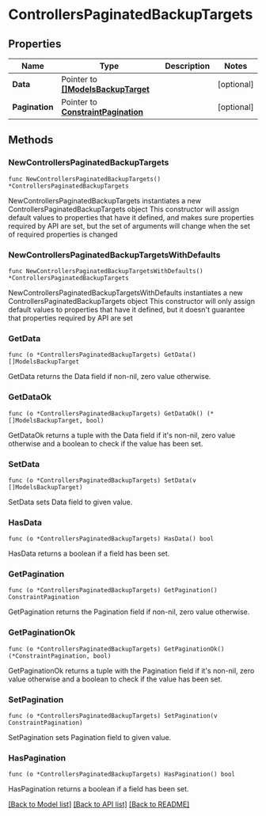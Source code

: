 # ControllersPaginatedBackupTargets

## Properties

Name | Type | Description | Notes
------------ | ------------- | ------------- | -------------
**Data** | Pointer to [**[]ModelsBackupTarget**](ModelsBackupTarget.md) |  | [optional] 
**Pagination** | Pointer to [**ConstraintPagination**](ConstraintPagination.md) |  | [optional] 

## Methods

### NewControllersPaginatedBackupTargets

`func NewControllersPaginatedBackupTargets() *ControllersPaginatedBackupTargets`

NewControllersPaginatedBackupTargets instantiates a new ControllersPaginatedBackupTargets object
This constructor will assign default values to properties that have it defined,
and makes sure properties required by API are set, but the set of arguments
will change when the set of required properties is changed

### NewControllersPaginatedBackupTargetsWithDefaults

`func NewControllersPaginatedBackupTargetsWithDefaults() *ControllersPaginatedBackupTargets`

NewControllersPaginatedBackupTargetsWithDefaults instantiates a new ControllersPaginatedBackupTargets object
This constructor will only assign default values to properties that have it defined,
but it doesn't guarantee that properties required by API are set

### GetData

`func (o *ControllersPaginatedBackupTargets) GetData() []ModelsBackupTarget`

GetData returns the Data field if non-nil, zero value otherwise.

### GetDataOk

`func (o *ControllersPaginatedBackupTargets) GetDataOk() (*[]ModelsBackupTarget, bool)`

GetDataOk returns a tuple with the Data field if it's non-nil, zero value otherwise
and a boolean to check if the value has been set.

### SetData

`func (o *ControllersPaginatedBackupTargets) SetData(v []ModelsBackupTarget)`

SetData sets Data field to given value.

### HasData

`func (o *ControllersPaginatedBackupTargets) HasData() bool`

HasData returns a boolean if a field has been set.

### GetPagination

`func (o *ControllersPaginatedBackupTargets) GetPagination() ConstraintPagination`

GetPagination returns the Pagination field if non-nil, zero value otherwise.

### GetPaginationOk

`func (o *ControllersPaginatedBackupTargets) GetPaginationOk() (*ConstraintPagination, bool)`

GetPaginationOk returns a tuple with the Pagination field if it's non-nil, zero value otherwise
and a boolean to check if the value has been set.

### SetPagination

`func (o *ControllersPaginatedBackupTargets) SetPagination(v ConstraintPagination)`

SetPagination sets Pagination field to given value.

### HasPagination

`func (o *ControllersPaginatedBackupTargets) HasPagination() bool`

HasPagination returns a boolean if a field has been set.


[[Back to Model list]](../README.md#documentation-for-models) [[Back to API list]](../README.md#documentation-for-api-endpoints) [[Back to README]](../README.md)


